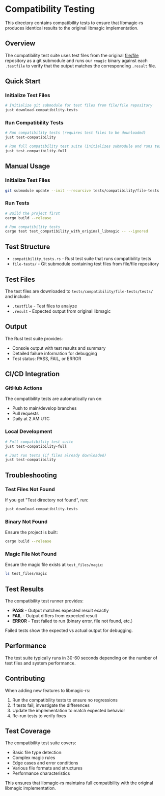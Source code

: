 # Compatibility Testing

This directory contains compatibility tests to ensure that libmagic-rs produces identical results to the original libmagic implementation.

## Overview

The compatibility test suite uses test files from the original [file/file](https://github.com/file/file) repository as a git submodule and runs our `rmagic` binary against each `.testfile` to verify that the output matches the corresponding `.result` file.

## Quick Start

### Initialize Test Files

```bash
# Initialize git submodule for test files from file/file repository
just download-compatibility-tests
```

### Run Compatibility Tests

```bash
# Run compatibility tests (requires test files to be downloaded)
just test-compatibility

# Run full compatibility test suite (initializes submodule and runs tests)
just test-compatibility-full
```

## Manual Usage

### Initialize Test Files

```bash
git submodule update --init --recursive tests/compatibility/file-tests
```

### Run Tests

```bash
# Build the project first
cargo build --release

# Run compatibility tests
cargo test test_compatibility_with_original_libmagic -- --ignored
```

## Test Structure

- `compatibility_tests.rs` - Rust test suite that runs compatibility tests
- `file-tests/` - Git submodule containing test files from file/file repository

## Test Files

The test files are downloaded to `tests/compatibility/file-tests/tests/` and include:

- `.testfile` - Test files to analyze
- `.result` - Expected output from original libmagic

## Output

The Rust test suite provides:

- Console output with test results and summary
- Detailed failure information for debugging
- Test status: PASS, FAIL, or ERROR

## CI/CD Integration

### GitHub Actions

The compatibility tests are automatically run on:

- Push to main/develop branches
- Pull requests
- Daily at 2 AM UTC

### Local Development

```bash
# Full compatibility test suite
just test-compatibility-full

# Just run tests (if files already downloaded)
just test-compatibility
```

## Troubleshooting

### Test Files Not Found

If you get "Test directory not found", run:

```bash
just download-compatibility-tests
```

### Binary Not Found

Ensure the project is built:

```bash
cargo build --release
```

### Magic File Not Found

Ensure the magic file exists at `test_files/magic`:

```bash
ls test_files/magic
```

## Test Results

The compatibility test runner provides:

- **PASS** - Output matches expected result exactly
- **FAIL** - Output differs from expected result
- **ERROR** - Test failed to run (binary error, file not found, etc.)

Failed tests show the expected vs actual output for debugging.

## Performance

The test suite typically runs in 30-60 seconds depending on the number of test files and system performance.

## Contributing

When adding new features to libmagic-rs:

1. Run the compatibility tests to ensure no regressions
2. If tests fail, investigate the differences
3. Update the implementation to match expected behavior
4. Re-run tests to verify fixes

## Test Coverage

The compatibility test suite covers:

- Basic file type detection
- Complex magic rules
- Edge cases and error conditions
- Various file formats and structures
- Performance characteristics

This ensures that libmagic-rs maintains full compatibility with the original libmagic implementation.
